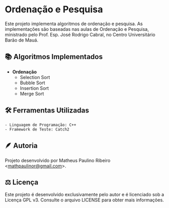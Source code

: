 # Ordenação e Pesquisa

Este projeto implementa algoritmos de ordenação e pesquisa. As implementações são baseadas nas aulas de Ordenação e Pesquisa, ministrado pelo Prof. Esp. José Rodrigo Cabral, no Centro Universitário Barão de Mauá.

## 📚 Algoritmos Implementados

- **Ordenação**
  - Selection Sort
  - Bubble Sort
  - Insertion Sort
  - Merge Sort

## 🛠️ Ferramentas Utilizadas

    - Linguagem de Programação: C++
    - Framework de Teste: Catch2

## 🪶 Autoria

Projeto desenvolvido por Matheus Paulino Ribeiro <[mathpaulinor@gmail.com](https://github.com/Matheus2237)>.

## ⚖️ Licença

Este projeto é desenvolvido exclusivamente pelo autor e é licenciado sob a Licença GPL v3. Consulte o arquivo LICENSE para obter mais informações.
